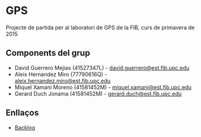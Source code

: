 # GPS

Projecte de partida per al laboratori de GPS de la FIB, curs de primavera de 2015

## Components del grup

- David Guerrero Mejias (41527347L) - david.guerrero@est.fib.upc.edu
- Aleix Hernandez Miro (77790616Q) - aleix.hernandez.miro@est.fib.upc.edu
- Miquel Xamani Moreno (41581452M) - miquel.xamani@est.fib.upc.edu
- Gerard Duch Jonama (41581452M) - gerard.duch@est.fib.upc.edu

## Enllaços

- [Backlog](https://bitbucket.org/gerardduch/gps-jj-expertsolutions/wiki/Backlog)